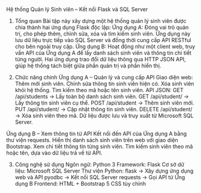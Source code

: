 Hệ thống Quản lý Sinh viên – Kết nối Flask và SQL Server
1. Tổng quan
Bài tập này xây dựng một hệ thống quản lý sinh viên được chia thành hai ứng dụng Flask độc lập:
Ứng dụng A: Đóng vai trò quản trị, cho phép thêm, chỉnh sửa, xóa và tìm kiếm sinh viên. Ứng dụng này lưu dữ liệu trực tiếp vào SQL Server và đồng thời cung cấp API RESTful cho bên ngoài truy cập.
Ứng dụng B: Hoạt động như một client web, truy vấn API của Ứng dụng A để lấy danh sách sinh viên và thông tin chi tiết từng người.
Hai ứng dụng trao đổi dữ liệu thông qua HTTP JSON API, giúp hệ thống tách biệt giữa phần quản trị và phần hiển thị.

2. Chức năng chính
Ứng dụng A – Quản lý và cung cấp API
Giao diện web:
Thêm mới sinh viên.
Chỉnh sửa thông tin sinh viên hiện có.
Xóa sinh viên khỏi hệ thống.
Tìm kiếm theo mã hoặc tên sinh viên.
API JSON:
GET /api/students → Lấy toàn bộ danh sách sinh viên.
GET /api/student/<id> → Lấy thông tin sinh viên cụ thể.
POST /api/student → Thêm sinh viên mới.
PUT /api/student/<id> → Cập nhật thông tin sinh viên.
DELETE /api/student/<id> → Xóa sinh viên theo mã.
Dữ liệu được lưu và truy xuất từ Microsoft SQL Server.

Ứng dụng B – Xem thông tin từ API
Kết nối đến API của Ứng dụng A bằng thư viện requests.
Hiển thị danh sách sinh viên trên web với giao diện Bootstrap.
Xem chi tiết thông tin từng sinh viên.
Tìm kiếm sinh viên theo mã hoặc tên, dựa vào dữ liệu trả về từ API.

3. Công nghệ sử dụng
Ngôn ngữ: Python 3
Framework: Flask
Cơ sở dữ liệu: Microsoft SQL Server
Thư viện Python:
flask → Xây dựng ứng dụng web và API
pyodbc → Kết nối SQL Server
requests → Gọi API từ Ứng dụng B
Frontend:
HTML + Bootstrap 5
CSS tùy chỉnh
